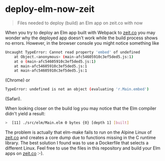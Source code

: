 # deploy-elm-now-zeit
> Files needed to deploy (build) an Elm app on zeit.co with now

When you try to deploy an Elm app built with Webpack to [zeit.co] you may wonder why the deployed app doesn't work while the build process shows no errors. However, in the browser console you might notice something like 
```sh
Uncaught TypeError: Cannot read property 'embed' of undefined
    at Object.<anonymous> (main-afc54605910c3ef5ded5.js:1)
    at o (main-afc54605910c3ef5ded5.js:1)
    at main-afc54605910c3ef5ded5.js:1
    at main-afc54605910c3ef5ded5.js:1
```
(Chrome) or
```sh
TypeError: undefined is not an object (evaluating 'r.Main.embed')
```
(Safari).

When looking closer on the build log you may notice that the Elm compiler didn't yield a result:
```sh
>  [11] ./src/elm/Main.elm 0 bytes {0} [depth 1] [built]
```
The problem is actually that elm-make fails to run on the Alpine Linux of [zeit.co] and creates a core dump due to functions missing in the C runtime library.
The best solution I found was to use a Dockerfile that selects a different Linux. Feel free to use the files in this repository and build your Elm apps on [zeit.co] :-).

   [zeit.co]: <https://zeit.co>

